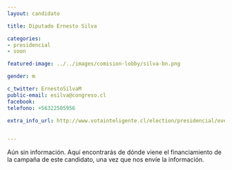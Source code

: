 ```yaml
---
layout: candidato

title: Diputado Ernesto Silva

categories: 
- presidencial
- soon

featured-image: ../../images/comision-lobby/silva-bn.png

gender: m

c_twitter: ErnestoSilvaM
public-email: esilva@congreso.cl
facebook: 
telefono: +56322505956

extra_info_url: http://www.votainteligente.cl/election/presidencial/evelyn-matthei


---
```


Aún sin información. Aquí encontrarás de dónde viene el financiamiento de la campaña de este candidato, una vez que nos envíe la información.


